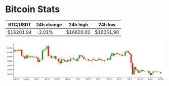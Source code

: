 # Bitcoin Stats

BTC/USDT|24h change|24h high|24h low|
|---|---|---|---|
|$16201.94|-2.01%|$16600.00|$16051.90|

<img src="./chart.svg">
